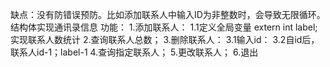 缺点：没有防错误预防。比如添加联系人中输入ID为非整数时，会导致无限循环。
结构体实现通讯录信息
功能：
1.添加联系人：
  1.1定义全局变量 extern int label;实现联系人数统计
2.查询联系人总数；
3.删除联系人：
  3.1输入id：
  3.2自id后，联系人id-1；label-1
4.查询指定联系人；
5.更改联系人；
6.退出
